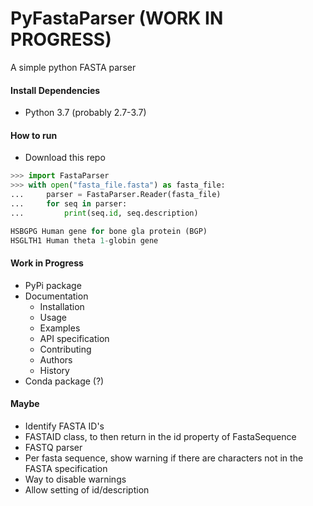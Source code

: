 # PyFastaParser (WORK IN PROGRESS)
A simple python FASTA parser

#### Install Dependencies
* Python 3.7 (probably 2.7-3.7)

#### How to run
* Download this repo

```Python
>>> import FastaParser
>>> with open("fasta_file.fasta") as fasta_file:
...     parser = FastaParser.Reader(fasta_file)
...     for seq in parser:
...         print(seq.id, seq.description)

HSBGPG Human gene for bone gla protein (BGP)
HSGLTH1 Human theta 1-globin gene
```

#### Work in Progress
* PyPi package
* Documentation
    * Installation
    * Usage
    * Examples
    * API specification
    * Contributing
    * Authors
    * History
* Conda package (?)

#### Maybe
* Identify FASTA ID's
* FASTAID class, to then return in the id property of FastaSequence
* FASTQ parser
* Per fasta sequence, show warning if there are characters not in the FASTA specification
* Way to disable warnings
* Allow setting of id/description

